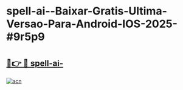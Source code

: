 # spell-ai--Baixar-Gratis-Ultima-Versao-Para-Android-IOS-2025-#9r5p9

# <h2><a href="https://ainizakaria.my?title=spell-ai-&ref=24M">🔗👉 🔴 spell-ai-</a></h2>

[![acn](https://github.com/user-attachments/assets/0f9c940e-d8b0-45ae-aac7-cd30a18b3e1c)](https://ainizakaria.my?title=spell-ai-&ref=24M)

